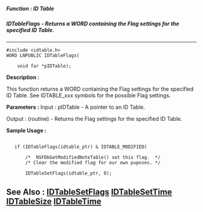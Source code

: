 ##### Function : ID Table
##### IDTableFlags - Returns a WORD containing the Flag settings for the specified ID Table.
---
```
#include <idtable.h>
WORD LNPUBLIC IDTableFlags(

	void far *pIDTable);
```
**Description :**

This function returns a WORD containing the Flag settings for the specified ID 
Table.  See IDTABLE_xxx symbols for the possible Flag settings.

**Parameters :**
Input :
pIDTable  -  A pointer to an ID Table.

Output :
(routine)  -  Returns the Flag settings for the specified ID Table.



**Sample Usage :**
```

   if (IDTableFlags(idtable_ptr) & IDTABLE_MODIFIED)
 
       /*  NSFDbGetModifiedNoteTable() set this flag.  */
       /* Clear the modified flag for our own puposes. */

       IDTableSetFlags(idtable_ptr, 0);

```
**See Also :**
[IDTableSetFlags](/reference/Func/IDTableSetFlags)
[IDTableSetTime](/reference/Func/IDTableSetTime)
[IDTableSize](/reference/Func/IDTableSize)
[IDTableTime](/reference/Func/IDTableTime)
---

